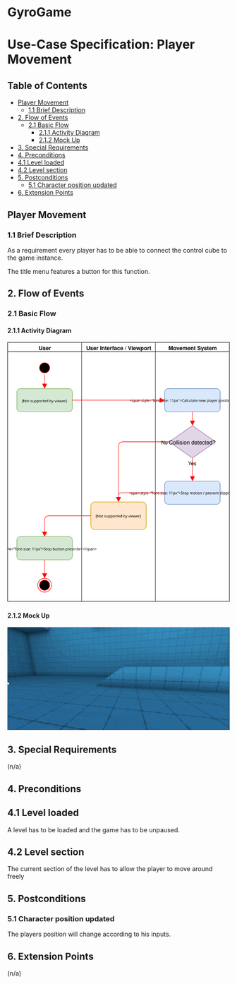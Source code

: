 # GyroGame <!-- omit in toc -->

# Use-Case Specification: Player Movement <!-- omit in toc -->

## Table of Contents <!-- omit in toc -->
- [Player Movement](#player-movement)
  - [1.1 Brief Description](#11-brief-description)
- [2. Flow of Events](#2-flow-of-events)
  - [2.1 Basic Flow](#21-basic-flow)
    - [2.1.1 Activity Diagram](#211-activity-diagram)
    - [2.1.2 Mock Up](#212-mock-up)
- [3. Special Requirements](#3-special-requirements)
- [4. Preconditions](#4-preconditions)
- [4.1 Level loaded](#41-level-loaded)
- [4.2 Level section](#42-level-section)
- [5. Postconditions](#5-postconditions)
  - [5.1 Character position updated](#51-character-position-updated)
- [6. Extension Points](#6-extension-points)


## Player Movement

### 1.1 Brief Description
As a requirement every player has to be able to connect the control cube to the game instance.

The title menu features a button for this function.

## 2. Flow of Events

### 2.1 Basic Flow

#### 2.1.1 Activity Diagram

![Activity Diagram - Player Movement](./AD_PlayerMovement.svg)

#### 2.1.2 Mock Up

![Moving and Jumping](../../images/MovingJumping.gif)

## 3. Special Requirements

(n/a)

## 4. Preconditions

## 4.1 Level loaded
A level has to be loaded and the game has to be unpaused.

## 4.2 Level section
The current section of the level has to allow the player to move around freely

## 5. Postconditions

### 5.1 Character position updated
The players position will change according to his inputs.

## 6. Extension Points

(n/a)